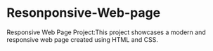 # Resonponsive-Web-page
Responsive Web Page Project:This project showcases a modern and responsive web page created using HTML and CSS.
